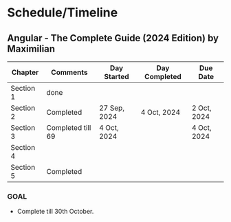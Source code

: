 # Schedule/Timeline

## Angular - The Complete Guide (2024 Edition) by Maximilian


| Chapter  | Comments | Day Started | Day Completed | Due Date
| ------------- | ------------- | ------------- | ------------- | ------------- |
| Section 1  | done  |
| Section 2  | Completed | 27 Sep, 2024 | 4 Oct, 2024 | 2 Oct, 2024
| Section 3  |  Completed till 69  | 4 Oct, 2024 | | 4 Oct, 2024
| Section 4  |    |
| Section 5 | Completed |


### GOAL
- Complete till 30th October.